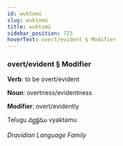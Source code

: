 ```yaml
---
id: wuktomü
slug: wuktomü
title: wuktomü
sidebar_position: 723
hoverText: overt/evident § Modifier
---
```


### overt/evident § Modifier

**Verb**: to be overt/evident

**Noun**: overtness/evidentness

**Modifier**: overt/evidently

Telugu వ్యక్తము vyaktamu 

*Dravidian Language Family*